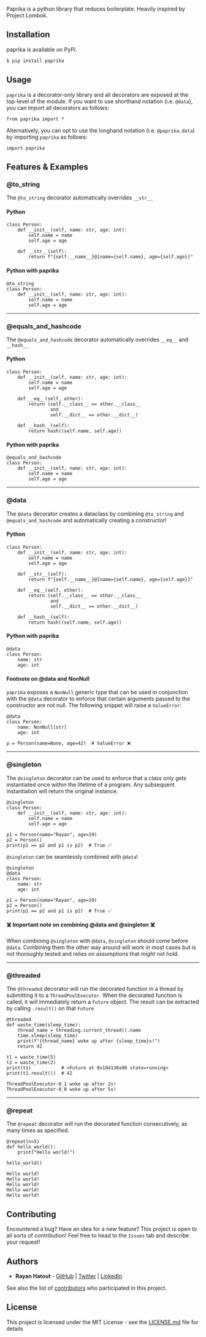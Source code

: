 Paprika is a python library that reduces boilerplate. Heavily inspired by
Project Lombok.

## Installation

paprika is available on PyPi.

```bash
$ pip install paprika
```

## Usage

`paprika` is a decorator-only library and all decorators are exposed at the
top-level of the module. If you want to use shorthand notation (i.e. `@data`),
you can import all decorators as follows:

```python3
from paprika import *
```

Alternatively, you can opt to use the longhand notation (i.e. `@paprika.data`)
by importing `paprika` as follows:

```python3
import paprika
```

## Features & Examples

### @to_string

The `@to_string` decorator automatically overrides `__str__`

#### Python

```python3
class Person:
    def __init__(self, name: str, age: int):
        self.name = name
        self.age = age

    def __str__(self):
        return f"{self.__name__}@[name={self.name}, age={self.age}]"
```

#### Python with paprika

```python3
@to_string
class Person:
    def __init__(self, name: str, age: int):
        self.name = name
        self.age = age
```

----

### @equals_and_hashcode

The `@equals_and_hashcode` decorator automatically overrides `__eq__`
and `__hash__`

#### Python

```python3
class Person:
    def __init__(self, name: str, age: int):
        self.name = name
        self.age = age

    def __eq__(self, other):
        return (self.__class__ == other.__class__
                and
                self.__dict__ == other.__dict__)

    def __hash__(self):
        return hash((self.name, self.age))
```

#### Python with paprika

```python3
@equals_and_hashcode
class Person:
    def __init__(self, name: str, age: int):
        self.name = name
        self.age = age
```

---

### @data

The `@data` decorator creates a dataclass by combining `@to_string`
and `@equals_and_hashcode` and automatically creating a constructor!

#### Python

```python3
class Person:
    def __init__(self, name: str, age: int):
        self.name = name
        self.age = age

    def __str__(self):
        return f"{self.__name__}@[name={self.name}, age={self.age}]"

    def __eq__(self, other):
        return (self.__class__ == other.__class__
                and
                self.__dict__ == other.__dict__)

    def __hash__(self):
        return hash((self.name, self.age))
```

#### Python with paprika

```python3
@data
class Person:
    name: str
    age: int
```

#### Footnote on @data and NonNull

`paprika` exposes a `NonNull` generic type that can be used in conjunction with
the `@data` decorator to enforce that certain arguments passed to the
constructor are not null. The following snippet will raise a `ValueError`:

```python3
@data
class Person:
    name: NonNull[str]
    age: int

p = Person(name=None, age=42)  # ValueError ❌
```

----

### @singleton

The `@singleton` decorator can be used to enforce that a class only gets
instantiated once within the lifetime of a program. Any subsequent instantiation
will return the original instance.

```python3
@singleton
class Person:
    def __init__(self, name: str, age: int):
        self.name = name
        self.age = age

p1 = Person(name="Rayan", age=19)
p2 = Person()
print(p1 == p2 and p1 is p2)  # True ✅
```

`@singleton` can be seamlessly combined with `@data`!

```python3
@singleton
@data
class Person:
    name: str
    age: int

p1 = Person(name="Rayan", age=19)
p2 = Person()
print(p1 == p2 and p1 is p2)  # True ✅
```

#### ☠️ Important note on combining @data and @singleton ☠️

When combining `@singleton` with `@data`, `@singleton` should come
before `@data`. Combining them the other way around will work in most cases
but is not thoroughly tested and relies on assumptions that _might_ not hold.

---

### @threaded

The `@threaded` decorator will run the decorated function in a thread by
submitting it to a `ThreadPoolExecutor`. When the decorated function is called,
it will immediately return a `Future` object. The result can be extracted by
calling `.result()` on that `Future`

```python3
@threaded
def waste_time(sleep_time):
    thread_name = threading.current_thread().name
    time.sleep(sleep_time)
    print(f"{thread_name} woke up after {sleep_time}s!")
    return 42

t1 = waste_time(5)
t2 = waste_time(2)
print(t1)           # <Future at 0x104130a90 state=running>
print(t1.result())  # 42
```

```
ThreadPoolExecutor-0_1 woke up after 2s!
ThreadPoolExecutor-0_0 woke up after 5s!
```

---

### @repeat

The `@repeat` decorator will run the decorated function consecutively, as many
times as specified.

```python3
@repeat(n=5)
def hello_world():
    print("Hello world!")
    
hello_world()
```

```
Hello world!
Hello world!
Hello world!
Hello world!
Hello world!
```

## Contributing
Encountered a bug? Have an idea for a new feature? This project is open to all sorts of contribution! Feel free to head to the `Issues` tab and describe your request!

## Authors

* **Rayan Hatout** - [GitHub](https://github.com/rayanht)
  | [Twitter](https://twitter.com/rayanhtt)
  | [LinkedIn](https://www.linkedin.com/in/rayan-hatout/)

See also the list of [contributors](https://github.com/rayanht/paprika) who
participated in this project.

## License

This project is licensed under the MIT License - see
the [LICENSE.md](LICENSE.md) file for details
